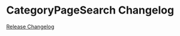 # CategoryPageSearch Changelog

[Release Changelog](https://github.com/spryker/category-page-search/releases)
